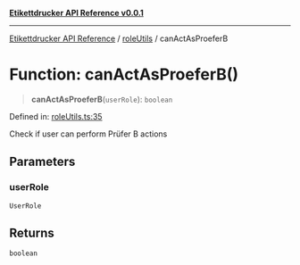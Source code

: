 [**Etikettdrucker API Reference v0.0.1**](../../README.md)

***

[Etikettdrucker API Reference](../../modules.md) / [roleUtils](../README.md) / canActAsProeferB

# Function: canActAsProeferB()

> **canActAsProeferB**(`userRole`): `boolean`

Defined in: [roleUtils.ts:35](https://github.com/JayeshKakkad-Rotoclear/Etikettdruck/blob/main/src/lib/roleUtils.ts#L35)

Check if user can perform Prüfer B actions

## Parameters

### userRole

`UserRole`

## Returns

`boolean`
